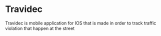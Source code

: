 # Travidec
Travidec is mobile application for IOS that is made in order to track traffic violation that happen at the street
